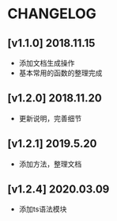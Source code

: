 <!-- CHANGELOG.md -->

# CHANGELOG

## [v1.1.0] 2018.11.15

- 添加文档生成操作
- 基本常用的函数的整理完成

## [v1.2.0] 2018.11.20

- 更新说明，完善细节

## [v1.2.1] 2019.5.20

- 添加方法，整理文档

## [v1.2.4] 2020.03.09

- 添加ts语法模块
